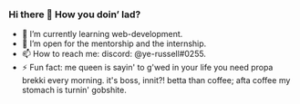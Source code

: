 ### Hi there 👋 How you doin’ lad?
- 🌱 I’m currently learning web-development.
- 🤔 I’m open for the mentorship and the internship.
- 📫 How to reach me: discord: @ye-russell#0255.
- ⚡ Fun fact: me queen is sayin' to g'wed in your life you need propa brekki every morning. it's boss, innit?! betta than coffee; afta coffee my stomach is turnin' gobshite.
<!--
**ye-russell/ye-russell** is a ✨ _special_ ✨ repository because its `README.md` (this file) appears on your GitHub profile.
-->
